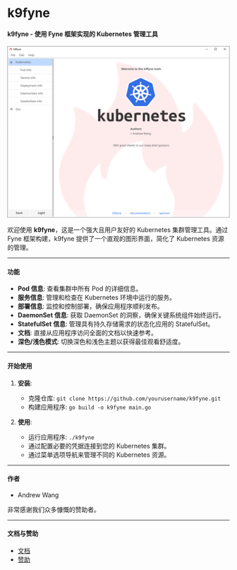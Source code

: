 # k9fyne

#### k9fyne - 使用 Fyne 框架实现的 Kubernetes 管理工具

![img.png](resources/k9fyne.png)

欢迎使用 **k9fyne**，这是一个强大且用户友好的 Kubernetes 集群管理工具。通过 Fyne 框架构建，k9fyne 提供了一个直观的图形界面，简化了 Kubernetes 资源的管理。

---

#### 功能

- **Pod 信息**: 查看集群中所有 Pod 的详细信息。
- **服务信息**: 管理和检查在 Kubernetes 环境中运行的服务。
- **部署信息**: 监控和控制部署，确保应用程序顺利发布。
- **DaemonSet 信息**: 获取 DaemonSet 的洞察，确保关键系统组件始终运行。
- **StatefulSet 信息**: 管理具有持久存储需求的状态化应用的 StatefulSet。
- **文档**: 直接从应用程序访问全面的文档以快速参考。
- **深色/浅色模式**: 切换深色和浅色主题以获得最佳观看舒适度。

---

#### 开始使用

1. **安装**:
    - 克隆仓库: `git clone https://github.com/yourusername/k9fyne.git`
    - 构建应用程序: `go build -o k9fyne main.go`

2. **使用**:
    - 运行应用程序: `./k9fyne`
    - 通过配置必要的凭据连接到您的 Kubernetes 集群。
    - 通过菜单选项导航来管理不同的 Kubernetes 资源。

---

#### 作者

- Andrew Wang

非常感谢我们众多慷慨的赞助者。

---

#### 文档与赞助

- [文档](#)
- [赞助](#)


